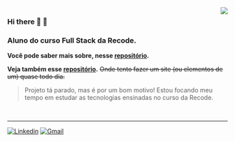 <img align="right" src="https://github-readme-stats.vercel.app/api/top-langs/?username=arcmarcos&layout=compact&theme=blueberry">

### Hi there :wave: :wave:

### Aluno do curso Full Stack da Recode.
**Você pode saber mais sobre, nesse [repositório](https://github.com/arcmarcos/RecodePro2020).**

**Veja também esse [repositório](https://github.com/arcmarcos/OneSiteDay).** ~~Onde tento fazer um site (ou elementos de um) quase todo dia.~~<br>
> Projeto tá parado, mas é por um bom motivo! Estou focando meu tempo em estudar as tecnologias ensinadas no curso da Recode.
<br>

---

[![Linkedin](https://img.shields.io/badge/-linkedin-blue?style=for-the-badge&logo=Linkedin&logoColor=white)](https://www.linkedin.com/in/08marcos/) [![Gmail](https://img.shields.io/badge/-my_email-black?style=for-the-badge&logo=gmail&logoColor=white)](mailto:marcos-rj@outlook.com)
